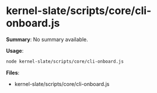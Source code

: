 # kernel-slate/scripts/core/cli-onboard.js

**Summary**: No summary available.

**Usage**:

```bash
node kernel-slate/scripts/core/cli-onboard.js
```

**Files**:
- kernel-slate/scripts/core/cli-onboard.js
